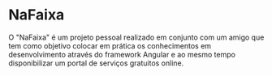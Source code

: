 # NaFaixa
O "NaFaixa" é um projeto pessoal realizado em conjunto com um amigo que tem como objetivo colocar em prática os conhecimentos em desenvolvimento através do framework Angular e ao mesmo tempo disponibilizar um portal de serviços gratuitos online.
